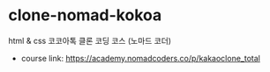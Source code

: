 # clone-nomad-kokoa

html &amp; css 코코아톡 클론 코딩 코스 (노마드 코더)

- course link: https://academy.nomadcoders.co/p/kakaoclone_total

